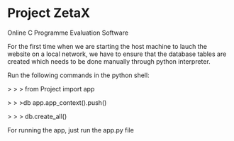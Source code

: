 # Project ZetaX

Online C Programme Evaluation Software

For the first time when we are starting the host machine to lauch the
website on a local network, we have to ensure that the database tables
are created which needs to be done manually through python interpreter.

Run the following commands in the python shell:

$>$ $>$ $>$ from Project import app

 
$>$ $>$ $>$db app.app_context().push()

 
$>$ $>$ $>$ db.create_all()

For running the app, just run the app.py file

